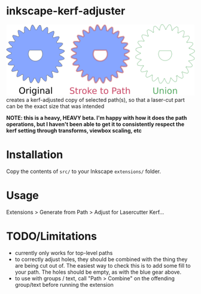 # inkscape-kerf-adjuster
<img src="gear.png"/>
creates a kerf-adjusted copy of selected path(s), so that a laser-cut part can be the exact size that was intended

**NOTE: this is a heavy, HEAVY beta.  I'm happy with how it does the path operations, but I haven't been able to get it to consistently respect the kerf setting through transforms,  viewbox scaling, etc**


# Installation
Copy the contents of `src/` to your Inkscape `extensions/` folder.

# Usage
Extensions > Generate from Path > Adjust for Lasercutter Kerf...

# TODO/Limitations

-	currently only works for top-level paths
-	to correctly adjust holes, they should be combined with the thing they are being cut out of.  The easiest way to check this is to add some fill to your path.  The holes should be empty, as with the blue gear above.
-	to use with groups / text, call "Path > Combine" on the offending group/text before running the extension
